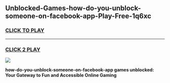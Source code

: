 
## Unblocked-Games-how-do-you-unblock-someone-on-facebook-app-Play-Free-1q6xc
<h3>
<a href="https://premium76.site?title=how-do-you-unblock-someone-on-facebook-app&ref=21A">CLICK TO PLAY</a></h3>
<hr>

<h3>
<a href="https://premium76.site?title=how-do-you-unblock-someone-on-facebook-app&ref=21A">CLICK 2 PLAY</a>
  
</h3>

<a href="https://premium76.site?title=how-do-you-unblock-someone-on-facebook-app&ref=21A"><img src="https://clearcache.store/games.png"></a>


**how-do-you-unblock-someone-on-facebook-app games unblocked: Your Gateway to Fun and Accessible Online Gaming**
